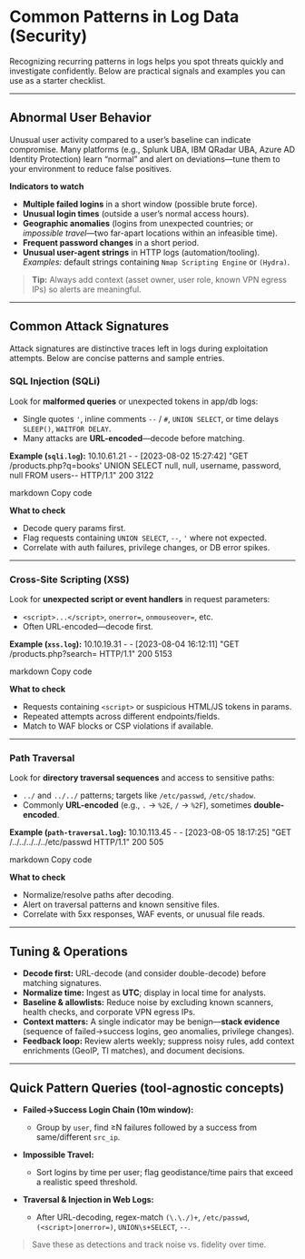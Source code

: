 # Common Patterns in Log Data (Security)

Recognizing recurring patterns in logs helps you spot threats quickly and investigate confidently. Below are practical signals and examples you can use as a starter checklist.

---

## Abnormal User Behavior

Unusual user activity compared to a user’s baseline can indicate compromise. Many platforms (e.g., Splunk UBA, IBM QRadar UBA, Azure AD Identity Protection) learn “normal” and alert on deviations—tune them to your environment to reduce false positives.

**Indicators to watch**
- **Multiple failed logins** in a short window (possible brute force).
- **Unusual login times** (outside a user’s normal access hours).
- **Geographic anomalies** (logins from unexpected countries; or *impossible travel*—two far-apart locations within an infeasible time).
- **Frequent password changes** in a short period.
- **Unusual user-agent strings** in HTTP logs (automation/tooling).  
  *Examples:* default strings containing `Nmap Scripting Engine` or `(Hydra)`.

> **Tip:** Always add context (asset owner, user role, known VPN egress IPs) so alerts are meaningful.

---

## Common Attack Signatures

Attack signatures are distinctive traces left in logs during exploitation attempts. Below are concise patterns and sample entries.

### SQL Injection (SQLi)

Look for **malformed queries** or unexpected tokens in app/db logs:
- Single quotes `'`, inline comments `--` / `#`, `UNION SELECT`, or time delays `SLEEP()`, `WAITFOR DELAY`.
- Many attacks are **URL-encoded**—decode before matching.

**Example (`sqli.log`):**
10.10.61.21 - - [2023-08-02 15:27:42] "GET /products.php?q=books' UNION SELECT null, null, username, password, null FROM users-- HTTP/1.1" 200 3122

markdown
Copy code

**What to check**
- Decode query params first.
- Flag requests containing `UNION SELECT`, `--`, `'` where not expected.
- Correlate with auth failures, privilege changes, or DB error spikes.

---

### Cross-Site Scripting (XSS)

Look for **unexpected script or event handlers** in request parameters:
- `<script>...</script>`, `onerror=`, `onmouseover=`, etc.
- Often URL-encoded—decode first.

**Example (`xss.log`):**
10.10.19.31 - - [2023-08-04 16:12:11] "GET /products.php?search=<script>alert(1);</script> HTTP/1.1" 200 5153

markdown
Copy code

**What to check**
- Requests containing `<script>` or suspicious HTML/JS tokens in params.
- Repeated attempts across different endpoints/fields.
- Match to WAF blocks or CSP violations if available.

---

### Path Traversal

Look for **directory traversal sequences** and access to sensitive paths:
- `../` and `../../` patterns; targets like `/etc/passwd`, `/etc/shadow`.
- Commonly **URL-encoded** (e.g., `.` → `%2E`, `/` → `%2F`), sometimes **double-encoded**.

**Example (`path-traversal.log`):**
10.10.113.45 - - [2023-08-05 18:17:25] "GET /../../../../../etc/passwd HTTP/1.1" 200 505

markdown
Copy code

**What to check**
- Normalize/resolve paths after decoding.
- Alert on traversal patterns and known sensitive files.
- Correlate with 5xx responses, WAF events, or unusual file reads.

---

## Tuning & Operations

- **Decode first:** URL-decode (and consider double-decode) before matching signatures.
- **Normalize time:** Ingest as **UTC**; display in local time for analysts.
- **Baseline & allowlists:** Reduce noise by excluding known scanners, health checks, and corporate VPN egress IPs.
- **Context matters:** A single indicator may be benign—**stack evidence** (sequence of failed→success logins, geo anomalies, privilege changes).
- **Feedback loop:** Review alerts weekly; suppress noisy rules, add context enrichments (GeoIP, TI matches), and document decisions.

---

## Quick Pattern Queries (tool-agnostic concepts)

- **Failed→Success Login Chain (10m window):**
  - Group by `user`, find ≥N failures followed by a success from same/different `src_ip`.

- **Impossible Travel:**
  - Sort logins by time per user; flag geodistance/time pairs that exceed a realistic speed threshold.

- **Traversal & Injection in Web Logs:**
  - After URL-decoding, regex-match `(\.\./)+`, `/etc/passwd`, `(<script>|onerror=)`, `UNION\s+SELECT`, `--`.

> Save these as detections and track noise vs. fidelity over time.
